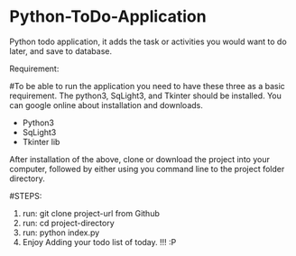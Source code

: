 # Python-ToDo-Application
Python todo application, it adds the task or activities you would want to do later, and save to database.

 Requirement:

 #To be able to run the application you need to have these three as a basic requirement. The python3, SqLight3, and Tkinter should be installed. You can google online about installation and downloads.

 - Python3
 - SqLight3
 - Tkinter lib

 After installation of the above, clone or download the project into your computer, followed by either using you command line to the project folder directory.

#STEPS:
1. run: git clone project-url from Github
2. run: cd project-directory
3. run: python index.py
4. Enjoy Adding your todo list of today. !!! :P
